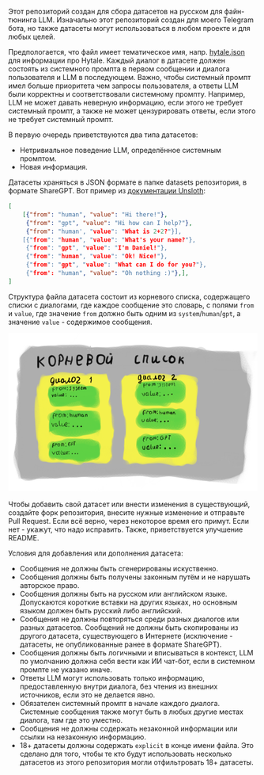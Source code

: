Этот репозиторий создан для сбора датасетов на русском для файн-тюнинга LLM.
Изначально этот репозиторий создан для моего Telegram бота, но также датасеты могут использоваться в любом проекте и для любых целей.

Предпологается, что файл имеет тематическое имя, напр. [hytale.json](datasets/hytale.json) для информации про Hytale.
Каждый диалог в датасете должен состоять из системного промпта в первом сообщении и диалога пользователя и LLM в последующем.
Важно, чтобы системный промпт имел больше приоритета чем запросы пользователя, а ответы LLM были корректны и соответствовали системному промпту.
Например, LLM не может давать неверную информацию, если этого не требует системный промпт, а также не может цензурировать ответы, если этого не требует системный промпт.

В первую очередь приветствуются два типа датасетов:
- Нетривиальное поведение LLM, определённое системным промптом.
- Новая информация.


Датасеты храняться в JSON формате в папке datasets репозитория, в формате ShareGPT.
Вот пример из [документации Unsloth](https://docs.unsloth.ai/basics/chat-templates):
```json
[
    [{"from": "human", "value": "Hi there!"},
     {"from": "gpt", "value": "Hi how can I help?"},
     {"from": "human', "value": "What is 2+2?"}],
    [{"from": "human", "value": "What's your name?"},
     {"from": "gpt", "value": "I'm Daniel!"},
     {"from": "human", "value": "Ok! Nice!"},
     {"from": "gpt", "value": "What can I do for you?"},
     {"from': "human", "value": "Oh nothing :)"},],
]
```

Структура файла датасета состоит из корневого списка, содержащего списки с диалогами, где каждое сообщение это словарь, с полями `from` и `value`, где значение `from` должно быть одним из `system`/`human`/`gpt`, а значение `value` - содержимое сообщения.

![Простите, я не мастер схем](images/json_data_structure.png)


Чтобы добавить свой датасет или внести изменения в существующий, создайте форк репозитория, внесите нужные изменение и отправьте Pull Request. Если всё верно, через некоторое время его примут. Если нет - укажут, что надо исправить.
Также, приветствуется улучшение README.

Условия для добавления или дополнения датасета:
- Сообщения не должны быть сгенерированы искуственно.
- Сообщения должны быть получены законным путём и не нарушать авторское право.
- Сообщения должны быть на русском или английском языке. Допускаются короткие вставки на других языках, но основным языком должен быть русский либо английский.
- Сообщения не должны повторяться среди разных диалогов или разных датасетов. Сообщений не должны быть скопированы из другого датасета, существующего в Интернете (исключение - датасеты, не опубликованные ранее в формате ShareGPT).
- Сообщения должны быть логичными и вписываться в контекст, LLM по умолчанию должна себя вести как ИИ чат-бот, если в системном промпте не указано иначе.
- Ответы LLM могут использовать только информацию, предоставленную внутри диалога, без чтения из внешних источников, если это не делается явно.
- Обязателен системный промпт в начале каждого диалога. Системные сообщения также могут быть в любых другие местах диалога, там где это уместно.
- Сообщения не должны содержать незаконной информации или ссылки на незаконную информацию.
- 18+ датасеты должны содержать `explicit` в конце имени файла. Это сделано для того, чтобы те кто будут использовать несколько датасетов из этого репозитория могли отфильтровать 18+ датасеты.
